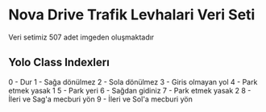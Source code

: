 # Nova Drive Trafik Levhalari Veri Seti

Veri setimiz 507 adet imgeden oluşmaktadır

## Yolo Class Indexlerı

0 - Dur
1 - Sağa dönülmez
2 - Sola dönülmez
3 - Giris olmayan yol
4 - Park etmek yasak 1
5 - Park yeri
6 - Sağdan gidiniz
7 - Park etmek yasak 2
8 - İleri ve Sag'a mecburi yön 
9 - İleri ve Sol'a mecburi yön 